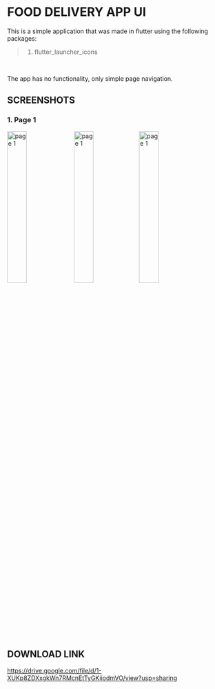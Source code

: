 # FOOD DELIVERY APP UI

This is a simple application that was made in flutter using the following packages:

> 1. flutter_launcher_icons

<br>

The app has no functionality, only simple page navigation.

## SCREENSHOTS

### 1. Page 1

<img src="https://i.imgur.com/aHiOa2g.jpg" alt="page 1" width="30%"/> <img src="https://i.imgur.com/U0lzD7V.jpg" alt="page 1" width="30%"/><img src="https://i.imgur.com/Y1h946l.png" alt="page 1" width="30%"/>

## DOWNLOAD LINK

https://drive.google.com/file/d/1-XUKp8ZDXxgkWn7RMcnEtTyGKiiodmVO/view?usp=sharing

